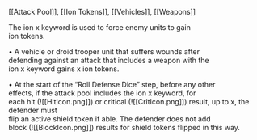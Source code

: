  [[Attack Pool]], [[Ion Tokens]], [[Vehicles]], [[Weapons]]

The ion x keyword is used to force enemy units to gain  
ion tokens.  

• A vehicle or droid trooper unit that suffers wounds after  
defending against an attack that includes a weapon with the  
ion x keyword gains x ion tokens.  

• At the start of the “Roll Defense Dice” step, before any other  
effects, if the attack pool includes the ion x keyword, for  
each hit (![[HitIcon.png]]) or critical (![[CritIcon.png]]) result, up to x, the defender must  
flip an active shield token if able. The defender does not add  
block (![[BlockIcon.png]]) results for shield tokens flipped in this way.  
